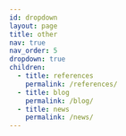 ```yaml
---
id: dropdown
layout: page
title: other
nav: true
nav_order: 5
dropdown: true
children:
  - title: references
    permalink: /references/
  - title: blog
    permalink: /blog/
  - title: news
    permalink: /news/
---
```

